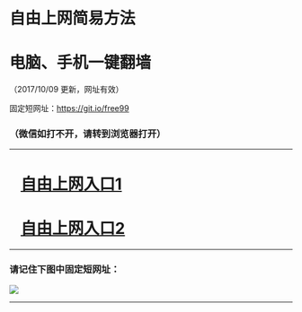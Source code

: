 ﻿# 自由上网简易方法

# 电脑、手机一键翻墙

（2017/10/09 更新，网址有效）

固定短网址：https://git.io/free99

### （微信如打不开，请转到浏览器打开）


***





# &nbsp;&nbsp; <a href="http://ft1449613044.fwq-tz-1001.info/fwqtz01.html?t=100900119458 " target="_blank">自由上网入口1</a>
# &nbsp;&nbsp; <a href="http://ft1034915343.fwq-tz-1002.info/fwqtz02.html?t=10090011744 " target="_blank">自由上网入口2</a>
***

### 请记住下图中固定短网址：

<img src="https://s3-us-west-2.amazonaws.com/fwq-1001/yjfq-20170905okok.png" /> 


***

